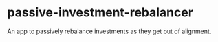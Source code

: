 # passive-investment-rebalancer
An app to passively rebalance investments as they get out of alignment.
